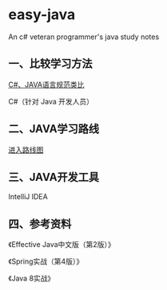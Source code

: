  
# easy-java

An c# veteran programmer's java study notes

## 一、比较学习方法

[C#、JAVA语言规范类比](语言规范/csharp%26java_spec-compare.md)

C#（针对 Java 开发人员）

## 二、JAVA学习路线

[进入路线图](路线图/roadmap.md)

## 三、JAVA开发工具

IntelliJ IDEA

## 四、参考资料

《Effective Java中文版（第2版）》

《Spring实战（第4版）》

《Java 8实战》
